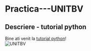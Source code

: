 # Practica---UNITBV
## Descriere - tutorial python
Bine ati venit la [tutorial python](https://www.learnpython.org/)!  
![UNITBV](https://upload.wikimedia.org/wikipedia/commons/e/e2/Sigla_UNITBV1.png)
